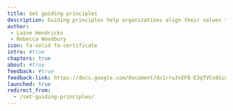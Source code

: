 ```yaml
---
title: Set guiding principles
description: Guiding principles help organizations align their values to their digital goals. They serve as an aspirational North Star to help teams make design and content decisions. They enable collaboration and consistency so digital products achieve better outcomes and build trust.
author:
 - Laine Hendricks
 - Rebecca Woodbury
icon: fa-solid fa-certificate
intro: #true
chapters: true
about: #true
feedback: #true
feedback-link: https://docs.google.com/document/d/1rruJsEF8-E3qTVCv0Giw2mK43HcNS4d7233rgGk9wjw/edit?usp=sharing
launched: true
redirect_from:
  - /set-guiding-principles/
---
```


